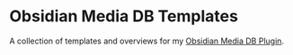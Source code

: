 # Obsidian Media DB Templates

A collection of templates and overviews for my [Obsidian Media DB Plugin](https://github.com/mProjectsCode/obsidian-media-db-plugin).
